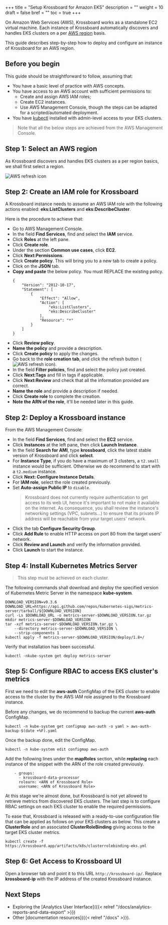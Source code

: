 +++
title = "Setup Krossboard for Amazon EKS"
description = ""
weight = 10
draft = false
bref = ""
toc = true 
+++

On Amazon Web Services (AWS), Krossboard works as a standalone EC2 virtual machine.
Each instance of Krossboard automatically discovers and handles EKS clusters on a per [AWS region](https://docs.aws.amazon.com/en_us/AWSEC2/latest/UserGuide/using-regions-availability-zones.html) basis. 

This guide describes step-by-step how to deploy and configure an instance of Krossboard for an AWS region. 

## Before you begin
This guide should be straightforward to follow, assuming that:

* You have a basic level of practice with AWS concepts.
* You have access to an AWS account with sufficient permissions to:
  * Create and assign AWS IAM roles;
  * Create EC2 instances.
  * Use AWS Management Console, though the steps can be adapted for a scripted/automated deployment.
* You have [kubectl](https://kubernetes.io/fr/docs/tasks/tools/install-kubectl/) installed with admin-level access to your EKS clusters.

> Note that all the below steps are achieved from the AWS Management Console.

## Step 1: Select an AWS region
As Krossboard discovers and handles EKS clusters as a per region basics, we shall first select a region.

![AWS refresh icon](/images/docs/aws-select-a-region.png)

## Step 2: Create an IAM role for Krossboard
A Krossboard instance needs to assume an AWS IAM role with the following actions enabled: **eks:ListClusters** and **eks:DescribeCluster**.

Here is the procedure to achieve that: 

* Go to AWS Management Console.
* In the field **Find Services**, find and select the **IAM** service.
* Click **Roles** at the left pane.
* Click **Create role**.
* Under the section **Common use cases**, click **EC2**.
* Click **Next:Permissions**.
* Click **Create policy**. This will bring you to a new tab to create a policy.
* Click on the **JSON** tab.
* **Copy and paste** the below policy. You must REPLACE the existing policy.
  ```
  {
      "Version": "2012-10-17",
      "Statement": [
          {
              "Effect": "Allow",
              "Action": [
                  "eks:ListClusters",
                  "eks:DescribeCluster"
              ],
              "Resource": "*"
          }
      ]
  }
  ```
* Click **Review policy**.
* **Name the policy** and provide a description.
* Click **Create policy** to apply the changes.
* Go back to the **role creation tab**, and click the refresh button (![AWS refresh icon](/images/docs/aws-refresh-icon.png)).
* In the field **Filter policies**, find and select the policy just created.
* Click **Next:Tags** and fill in tags if applicable.
* Click **Next:Review** and check that all the information provided are correct.
* **Name the role** and provide a description if needed.
* Click **Create role** to complete the creation.
* **Note the ARN of the role**, it'll be needed later in this guide.


## Step 2: Deploy a Krossboard instance
From the AWS Management Console:

* In the field **Find Services**, find and select the **EC2** service.
* Click **Instances** at the left pane, then click **Launch Instance**.
* In the field **Search for AMI**, type **krossboard**, click the latest stable version of Krossboard and click **select**. 
* For **Instance Type**, if you do have a maximum of 3 clusters, a `t2.small` instance would be sufficient.
  Otherwise we do recommend to start with a `t2.medium` instance.
* Click **Next: Configure Instance Details**.
* For **IAM role**, select the role created previously.
* Set **Auto-assign Public IP** to `disable`. 
  > Krossboard does not currently require authentication to get access to its web UI, hence it's important to not make it available on the internet. As consequence, you shall review the instance's networking settings (VPC, subnets...) to ensure that its private IP address will be reachable from your target users' network.
* Click the tab **Configure Security Group**.
* Click **Add Rule** to enable HTTP access on port 80 from the target users' network.
* Click **Review and Launch** and verify the information provided.
* Click **Launch** to start the instance.

## Step 4: Install Kubernetes Metrics Server
> This step must be achieved on each cluster.

The following commands shall download and deploy the specified version of Kubernetes Metric Server in the namespace **kube-system**.

```
DOWNLOAD_VERSION=v0.3.6
DOWNLOAD_URL=https://api.github.com/repos/kubernetes-sigs/metrics-server/tarball/${DOWNLOAD_VERSION}
curl -Ls $DOWNLOAD_URL -o metrics-server-$DOWNLOAD_VERSION.tar.gz
mkdir metrics-server-$DOWNLOAD_VERSION
tar -xzf metrics-server-$DOWNLOAD_VERSION.tar.gz \
    --directory metrics-server-$DOWNLOAD_VERSION \
    --strip-components 1
kubectl apply -f metrics-server-$DOWNLOAD_VERSION/deploy/1.8+/
```

Verify that installation has been successful.

```
kubectl -nkube-system get deploy metrics-server
```
## Step 5: Configure RBAC to access EKS cluster's metrics
First we need to edit the **aws-auth** ConfigMap of the EKS cluster to enable access to the cluster by the AWS IAM role assigned to the Krossboard instance.

Before any changes, we do recommend to backup the current **aws-auth** ConfigMap.

```
kubectl -n kube-system get configmap aws-auth -o yaml > aws-auth-backup-$(date +%F).yaml
```

Once the backup done, edit the ConfigMap.

```
kubectl -n kube-system edit configmap aws-auth
```

Add the following lines under the **mapRoles** section, while **replacing** each instance of the snippet **<ARN of Krossboard Role>** with the ARN of the role created previously.
```
    - groups:
      - krossboard-data-processor
      rolearn: <ARN of Krossboard Role>
      username: <ARN of Krossboard Role>
```

At this stage we're almost done, but Krossboard is not yet allowed to retrieve metrics from discovered EKS clusters. The last step is to configure RBAC settings on each EKS cluster to enable the required permissions.

To ease that, Krossboard is released with a ready-to-use configuration file that can be applied as follows on your EKS clusters as below. This create a **ClusterRole** and an associated **ClusterRoleBinding** giving access to the target EKS cluster metrics.

```
kubectl create -f https://krossboard.app/artifacts/k8s/clusterrolebinding-eks.yml
```

## Step 6: Get Access to Krossboard UI
Open a browser tab and point it to this URL `http://krossboard-ip/`.  Replace **krossboard-ip** with the IP address of the created Krossboard instance.

## Next Steps
* Exploring the [Analytics User Interface]({{< relref "/docs/analytics-reports-and-data-export" >}})
* Other [documentation resources]({{< relref "/docs" >}}).